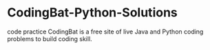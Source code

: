 # CodingBat-Python-Solutions
code practice
CodingBat is a free site of live Java and Python coding problems to build coding skill. 
